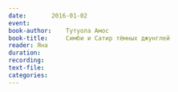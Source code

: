 ```yaml
---
date:		2016-01-02
event:
book-author:	Тутуола Амос
book-title:		Симби и Сатир тёмных джунглей
reader:	Яна
duration:
recording:
text-file:
categories:
---
```

